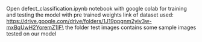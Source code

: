 Open defect_classification.ipynb notebook with google colab for training and testing the model with pre trained weights
link of dataset used: https://drive.google.com/drive/folders/1J19ppgnm2yiv3w-mxBqUwH2YoremZ1IF\ the folder test images contains some sample images tested on our model
